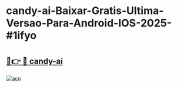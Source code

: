 # candy-ai-Baixar-Gratis-Ultima-Versao-Para-Android-IOS-2025-#1ifyo

# <h2><a href="https://ainizakaria.my?title=candy-ai&ref=22M">🔗👉 🔴 candy-ai</a></h2>

[![acn](https://github.com/user-attachments/assets/0f9c940e-d8b0-45ae-aac7-cd30a18b3e1c)](https://ainizakaria.my?title=candy-ai&ref=22M)

